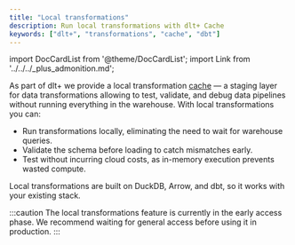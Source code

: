 ```yaml
---
title: "Local transformations"
description: Run local transformations with dlt+ Cache
keywords: ["dlt+", "transformations", "cache", "dbt"]
---
```

import DocCardList from '@theme/DocCardList';
import Link from '../../../_plus_admonition.md';

<Link/>


As part of dlt+ we provide a local transformation [cache](../../core-concepts/cache.md) — a staging layer for data transformations allowing to test, validate, and debug data pipelines without running everything in the warehouse. With local transformations you can:

* Run transformations locally, eliminating the need to wait for warehouse queries.
* Validate the schema before loading to catch mismatches early.
* Test without incurring cloud costs, as in-memory execution prevents wasted compute.

Local transformations are built on DuckDB, Arrow, and dbt, so it works with your existing stack.

:::caution
The local transformations feature is currently in the early access phase. We recommend waiting for general access before using it in production.
:::

<DocCardList />

